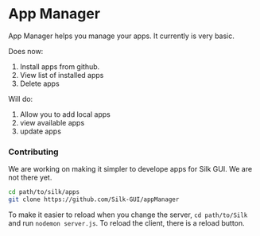 # App Manager

App Manager helps you manage your apps.  It currently is very basic.

Does now:

1. Install apps from github.
2. View list of installed apps
3. Delete apps

Will do:

1. Allow you to add local apps
2. view available apps
3. update apps

### Contributing

We are working on making it simpler to develope apps for Silk GUI.  We are not there yet.

``` bash
cd path/to/silk/apps
git clone https://github.com/Silk-GUI/appManager
```

To make it easier to reload when you change the server, `cd path/to/Silk` and run `nodemon server.js`.  To reload the client, there is a reload button.
